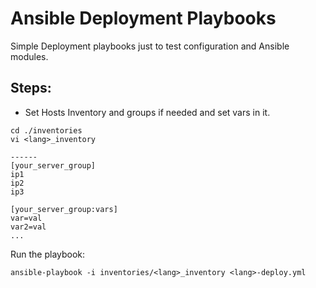 # Ansible Deployment Playbooks
Simple Deployment playbooks just to test configuration and Ansible modules.

## Steps:
- Set Hosts Inventory and groups if needed and set vars in it.
```shell
cd ./inventories
vi <lang>_inventory

------
[your_server_group]
ip1
ip2
ip3

[your_server_group:vars]
var=val
var2=val
...

```

Run the playbook:
```shell
ansible-playbook -i inventories/<lang>_inventory <lang>-deploy.yml
```